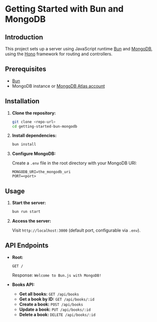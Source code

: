 # Getting Started with Bun and MongoDB

## Introduction

This project sets up a server using JavaScript runtime [Bun](https://bun.sh/) and [MongoDB](www.monogodb.com), using the [Hono](https://hono.dev/) framework for routing and controllers.

## Prerequisites

- [Bun](https://bun.sh/docs/installation)
- MongoDB instance or [MongoDB Atlas account](https://account.mongodb.com/account/login?utm_campaign=devrel&utm_content=mdbw&utm_term=kushagra.kesav)

## Installation

1. **Clone the repository:**

   ```bash
   git clone <repo-url>
   cd getting-started-bun-mongodb
   ```

2. **Install dependencies:**

   ```bash
   bun install
   ```

3. **Configure MongoDB:**

   Create a `.env` file in the root directory with your MongoDB URI:

   ```env
   MONGODB_URI=the_mongodb_uri
   PORT=<port>
   ```

## Usage

1. **Start the server:**

   ```bash
   bun run start
   ```

2. **Access the server:**

   Visit `http://localhost:3000` (default port, configurable via `.env`).

## API Endpoints

- **Root:**

  ```http
  GET /
  ```

  Response: `Welcome to Bun.js with MongoDB!`

- **Books API:**

  - **Get all books:** `GET /api/books`
  - **Get a book by ID:** `GET /api/books/:id`
  - **Create a book:** `POST /api/books`
  - **Update a book:** `PUT /api/books/:id`
  - **Delete a book:** `DELETE /api/books/:id`

